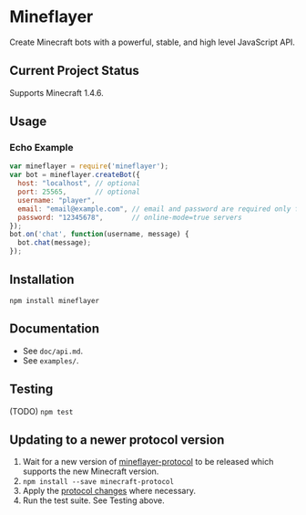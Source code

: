 # Mineflayer

Create Minecraft bots with a powerful, stable, and high level JavaScript API.

## Current Project Status

Supports Minecraft 1.4.6.

## Usage

### Echo Example
```js
var mineflayer = require('mineflayer');
var bot = mineflayer.createBot({
  host: "localhost", // optional
  port: 25565,       // optional
  username: "player",
  email: "email@example.com", // email and password are required only for
  password: "12345678",       // online-mode=true servers
});
bot.on('chat', function(username, message) {
  bot.chat(message);
});
```

## Installation

`npm install mineflayer`

## Documentation

 * See `doc/api.md`.
 * See `examples/`.

## Testing

(TODO) `npm test`

## Updating to a newer protocol version

1. Wait for a new version of [mineflayer-protocol](https://github.com/superjoe30/node-minecraft-protocol) to be released which supports the new Minecraft version.
2. `npm install --save minecraft-protocol`
3. Apply the [protocol changes](http://wiki.vg/Protocol_History) where necessary.
4. Run the test suite. See Testing above.
